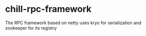 # chill-rpc-framework
  The RPC framework based on netty uses kryo for serialization and zookeeper for its registry
